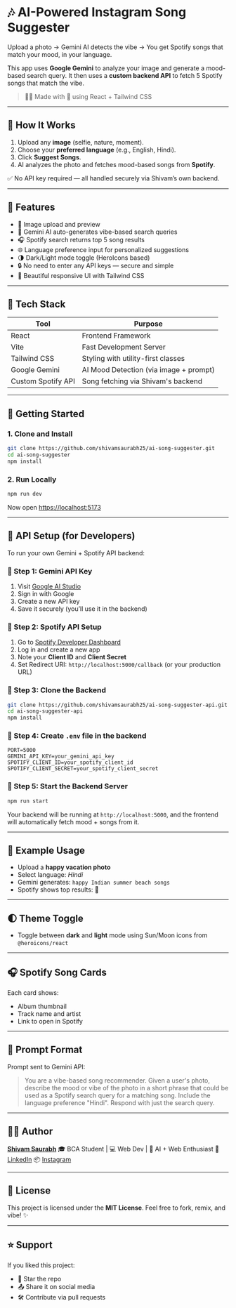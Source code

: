 # 🎶 AI-Powered Instagram Song Suggester

Upload a photo → Gemini AI detects the vibe → You get Spotify songs that match your mood, in your language.

This app uses **Google Gemini** to analyze your image and generate a mood-based search query. It then uses a **custom backend API** to fetch 5 Spotify songs that match the vibe.

> 👨‍💻 Made with 💙 using React + Tailwind CSS

---

## 🧠 How It Works

1. Upload any **image** (selfie, nature, moment).
2. Choose your **preferred language** (e.g., English, Hindi).
3. Click **Suggest Songs**.
4. AI analyzes the photo and fetches mood-based songs from **Spotify**.

✅ No API key required — all handled securely via Shivam’s own backend.

---

## 🌟 Features

- 📸 Image upload and preview  
- 🧠 Gemini AI auto-generates vibe-based search queries  
- 🎧 Spotify search returns top 5 song results  
- 🌐 Language preference input for personalized suggestions  
- 🌗 Dark/Light mode toggle (HeroIcons based)  
- 🔒 No need to enter any API keys — secure and simple  
- 🎨 Beautiful responsive UI with Tailwind CSS  

---

## 🔧 Tech Stack

| Tool              | Purpose                               |
|-------------------|----------------------------------------|
| React             | Frontend Framework                     |
| Vite              | Fast Development Server                |
| Tailwind CSS      | Styling with utility-first classes     |
| Google Gemini     | AI Mood Detection (via image + prompt) |
| Custom Spotify API| Song fetching via Shivam's backend     |

---

## 🚀 Getting Started

### 1. Clone and Install

```bash
git clone https://github.com/shivamsaurabh25/ai-song-suggester.git
cd ai-song-suggester
npm install
````

### 2. Run Locally

````bash
npm run dev
````

Now open [https://localhost:5173](https://localhost:5173)

---

## 🔑 API Setup (for Developers)

To run your own Gemini + Spotify API backend:

### 🔹 Step 1: Gemini API Key

1. Visit [Google AI Studio](https://aistudio.google.com/app/apikey)
2. Sign in with Google
3. Create a new API key
4. Save it securely (you’ll use it in the backend)

### 🔹 Step 2: Spotify API Setup

1. Go to [Spotify Developer Dashboard](https://developer.spotify.com/dashboard)
2. Log in and create a new app
3. Note your **Client ID** and **Client Secret**
4. Set Redirect URI: `http://localhost:5000/callback` (or your production URL)

### 🔹 Step 3: Clone the Backend

````bash
git clone https://github.com/shivamsaurabh25/ai-song-suggester-api.git
cd ai-song-suggester-api
npm install
````

### 🔹 Step 4: Create `.env` file in the backend

````env
PORT=5000
GEMINI_API_KEY=your_gemini_api_key
SPOTIFY_CLIENT_ID=your_spotify_client_id
SPOTIFY_CLIENT_SECRET=your_spotify_client_secret
````

### 🔹 Step 5: Start the Backend Server

````bash
npm run start
````

Your backend will be running at `http://localhost:5000`, and the frontend will automatically fetch mood + songs from it.

---

## 🧪 Example Usage

* Upload a **happy vacation photo**
* Select language: *Hindi*
* Gemini generates: `happy Indian summer beach songs`
* Spotify shows top results: 🎵

---

## 🌓 Theme Toggle

* Toggle between **dark** and **light** mode using Sun/Moon icons from `@heroicons/react`

---

## 🎧 Spotify Song Cards

Each card shows:

* Album thumbnail
* Track name and artist
* Link to open in Spotify

---

## 📸 Prompt Format

Prompt sent to Gemini API:

> You are a vibe-based song recommender. Given a user's photo, describe the mood or vibe of the photo in a short phrase that could be used as a Spotify search query for a matching song. Include the language preference "Hindi". Respond with just the search query.

---

## 🙋‍♂️ Author

**[Shivam Saurabh](https://dev-modern-portfolio.vercel.app/)**
🎓 BCA Student | 💻 Web Dev | 🤖 AI + Web Enthusiast
🔗 [LinkedIn](https://linkedin.com/in/shivamsaurabh25)
📦 [Instagram](https://www.instagram.com/shivamsaurabh25/)

---

## 📄 License

This project is licensed under the **MIT License**.
Feel free to fork, remix, and vibe! ✨

---

## ⭐ Support

If you liked this project:

* 🌟 Star the repo
* 📤 Share it on social media
* 🛠️ Contribute via pull requests
